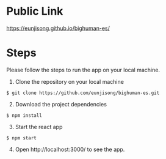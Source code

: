 # Public Link

https://eunjisong.github.io/bighuman-es/


# Steps
Please follow the steps to run the app on your local machine.

1. Clone the repository on your local machine
```
$ git clone https://github.com/eunjisong/bighuman-es.git
```

2. Download the project dependencies
```
$ npm install
```

3. Start the react app
 ```
 $ npm start
 ```

 4. Open http://localhost:3000/ to see the app.

